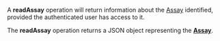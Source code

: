 <a name="readAssay"></a>A **readAssay** operation will return information about the <a href="#assays">Assay</a> identified, provided the authenticated user has access to it.

The **readAssay** operation returns a JSON object representing the <a href="#assays">**Assay**</a>.
